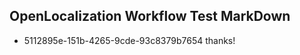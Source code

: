 ## OpenLocalization Workflow Test MarkDown
* 5112895e-151b-4265-9cde-93c8379b7654 
thanks!<!--HONumber=Mar16_HO3-->
